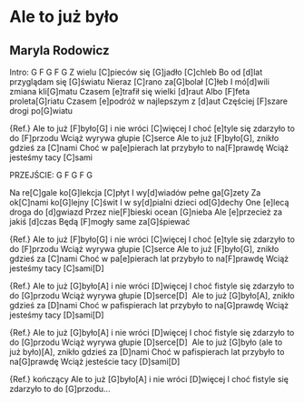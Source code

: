 # Ale to już było
## Maryla Rodowicz


Intro: G F G F G
Z wielu [C]pieców się [G]jadło [C]chleb
Bo od [d]lat przyglądam się [G]światu
Nieraz [C]rano za[G]bolał [C]łeb
I mó[d]wili zmiana kli[G]matu
Czasem [e]trafił się wielki [d]raut
Albo [F]feta proleta[G]riatu
Czasem [e]podróż w najlepszym z [d]aut
Częściej [F]szare drogi po[G]wiatu

{Ref.}
Ale to już [F]było[G] i nie wróci [C]więcej
I choć [e]tyle się zdarzyło to do [F]przodu
Wciąż wyrywa głupie [C]serce
Ale to już [F]było[G], znikło gdzieś za [C]nami
Choć w pa[e]pierach lat przybyło to na[F]prawdę
Wciąż jesteśmy tacy [C]sami

PRZEJŚCIE: G F G F G

Na re[C]gale ko[G]lekcja [C]płyt
I wy[d]wiadów pełne ga[G]zety
Za ok[C]nami ko[G]lejny [C]świt
I w sy[d]pialni dzieci od[G]dechy
One [e]lecą droga do [d]gwiazd
Przez nie[F]bieski ocean [G]nieba
Ale [e]przecież za jakiś [d]czas
Będą [F]mogły same za[G]śpiewać

{Ref.}
Ale to już [F]było[G] i nie wróci [C]więcej
I choć [e]tyle się zdarzyło to do [F]przodu
Wciąż wyrywa głupie [C]serce
Ale to już [F]było[G], znikło gdzieś za [C]nami
Choć w pa[e]pierach lat przybyło to na[F]prawdę
Wciąż jesteśmy tacy [C]sami[D] 

{Ref.}
Ale to już [G]było[A] i nie wróci [D]więcej
I choć fistyle się zdarzyło to do [G]przodu
Wciąż wyrywa głupie [D]serce[D] 
Ale to już [G]było[A], znikło gdzieś za [D]nami
Choć w pafispierach lat przybyło to na[G]prawdę
Wciąż jesteśmy tacy [D]sami[D] 

{Ref.}
Ale to już [G]było[A] i nie wróci [D]więcej
I choć fistyle się zdarzyło to do [G]przodu
Wciąż wyrywa głupie [D]serce[D] 
Ale to już [G]było (ale to już było)[A], znikło gdzieś za [D]nami
Choć w pafispierach lat przybyło to na[G]prawdę
Wciąż jesteście tacy [D]sami[D] 

{Ref.} kończący
Ale to już [G]było[A] i nie wróci [D]więcej
I choć fistyle się zdarzyło to do [G]przodu...

